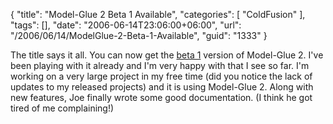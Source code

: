 {
	"title": "Model-Glue 2 Beta 1 Available",
	"categories": [
		"ColdFusion"
	],
	"tags": [],
	"date": "2006-06-14T23:06:00+06:00",
	"url": "/2006/06/14/ModelGlue-2-Beta-1-Available",
	"guid": "1333"
}

The title says it all. You can now get the <a href="http://www.model-glue.com/index.cfm?mode=entry&entry=D5815F2A-3048-55C9-432B8F55F7D81A87">beta 1</a> version of Model-Glue 2. I've been playing with it already and I'm very happy with that I see so far. I'm working on a very large project in my free time (did you notice the lack of updates to my released projects) and it is using Model-Glue 2. Along with new features, Joe finally wrote some good documentation. (I think he got tired of me complaining!)